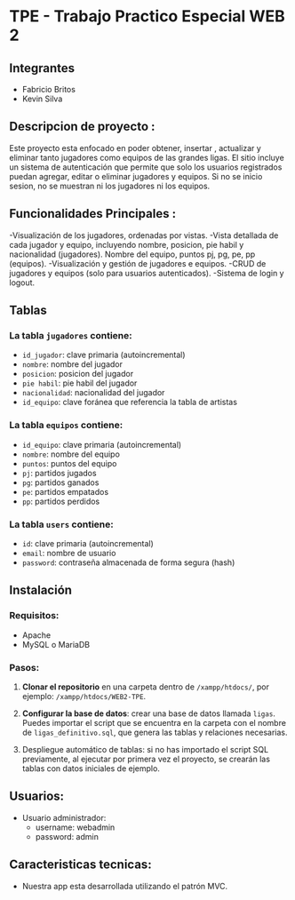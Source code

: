  # TPE - Trabajo Practico Especial WEB 2
 
 
 ## Integrantes

- Fabricio Britos   
- Kevin Silva

## Descripcion de proyecto :
Este proyecto esta enfocado en poder obtener, insertar , actualizar y eliminar tanto jugadores como equipos de las grandes ligas. 
El sitio incluye un sistema de autenticación que permite que solo los usuarios registrados puedan agregar, editar o eliminar jugadores y equipos. Si no se inicio sesion, no se muestran ni los jugadores ni los equipos.

## Funcionalidades Principales :
-Visualización de los jugadores, ordenadas por vistas.
-Vista detallada de cada jugador y equipo, incluyendo nombre, posicion, pie habil y nacionalidad (jugadores). Nombre del equipo, puntos pj, pg, pe, pp (equipos).
-Visualización y gestión de jugadores e equipos.
-CRUD de jugadores y equipos (solo para usuarios autenticados).
-Sistema de login y logout.


## Tablas

### La tabla `jugadores` contiene:
- `id_jugador`: clave primaria (autoincremental)
- `nombre`: nombre del jugador
- `posicion`: posicion del jugador
- `pie habil`: pie habil del jugador
- `nacionalidad`: nacionalidad del jugador
- `id_equipo`: clave foránea que referencia la tabla de artistas

### La tabla `equipos` contiene:
- `id_equipo`: clave primaria (autoincremental)
- `nombre`: nombre del equipo
- `puntos`: puntos del equipo
- `pj`: partidos jugados
- `pg`: partidos ganados
- `pe`: partidos empatados
- `pp`: partidos perdidos

### La tabla `users` contiene:
- `id`: clave primaria (autoincremental)
- `email`: nombre de usuario
- `password`: contraseña almacenada de forma segura (hash)


## Instalación

### Requisitos:
- Apache
- MySQL o MariaDB

### Pasos:
1. **Clonar el repositorio** en una carpeta dentro de `/xampp/htdocs/`, por ejemplo: `/xampp/htdocs/WEB2-TPE`.
   
2. **Configurar la base de datos**: crear una base de datos llamada `ligas`. Puedes importar el script que se encuentra en la carpeta con el nombre de `ligas_definitivo.sql`, que genera las tablas y relaciones necesarias.

3. Despliegue automático de tablas: si no has importado el script SQL previamente, al ejecutar por primera vez el proyecto, se crearán las tablas con datos iniciales de ejemplo.

## Usuarios:
- Usuario administrador:
  - username: webadmin
  - password: admin
 
## Caracteristicas tecnicas:
 
- Nuestra app esta desarrollada utilizando el patrón MVC.





    






